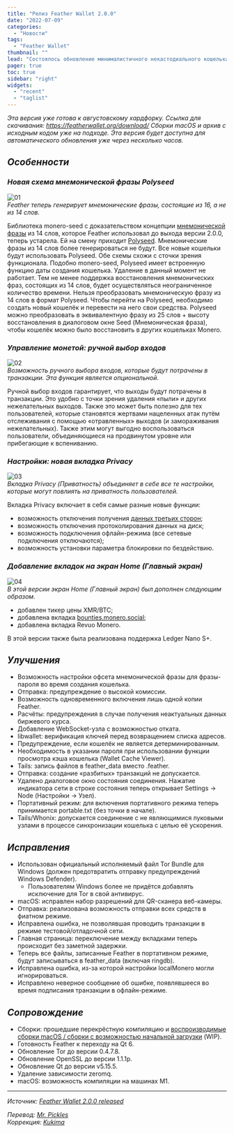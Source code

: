 ```yaml
---
title: "Релиз Feather Wallet 2.0.0"
date: "2022-07-09"
categories:
  - "Новости"
tags:
  - "Feather Wallet"
thumbnail: ""  
lead: "Состоялось обновление минималистичного некастодиального кошелька Feather Wallet версии 2.0.0."
pager: true
toc: true
sidebar: "right"
widgets:
  - "recent"
  - "taglist"
---
```


_Эта версия уже готова к августовскому хардфорку._
_Ссылка для скачивания: https://featherwallet.org/download/_
_Сборки macOS и архив с исходным кодом уже на подходе. Эта версия будет доступна для автоматического обновления уже через несколько часов._

## _Особенности_

### _Новая схема мнемонической фразы Polyseed_

![01](/img/post/2022-07-09-feather-wallet-200-released/01.png)  
_Feather теперь генерирует мнемонические фразы, состоящие из 16, а не из 14 слов._

Библиотека monero-seed с доказательством концепции [мнемонической фразы](https://github.com/tevador/monero-seed) из 14 слов, которое Feather использовал до выхода версии 2.0.0, теперь устарела. Ей на смену приходит [Polyseed](https://github.com/tevador/polyseed). Мнемонические фразы из 14 слов более генерироваться не будут. Все новые кошельки будут использовать Polyseed. Обе схемы схожи с сточки зрения функционала. Подобно monero-seed, Polyseed имеет встроенную функцию даты создания кошелька. Удаление в данный момент не работает. Тем не менее поддержка восстановления мнемонических фраз, состоящих из 14 слов, будет осуществляться неограниченное количество времени. Нельзя преобразовать мнемоническую фразу из 14 слов в формат Polyseed. Чтобы перейти на Polyseed, необходимо создать новый кошелёк и перевести на него свои средства. Polyseed можно преобразовать в эквивалентную фразу из 25 слов + высоту восстановления в диалоговом окне Seed (Мнемоническая фраза), чтобы кошелёк можно было восстановить в других кошельках Monero.

### _Управление монетой: ручной выбор входов_

![02](/img/post/2022-07-09-feather-wallet-200-released/02.png)  
_Возможность ручного выбора входов, которые будут потрачены в транзакции. Эта функция является опциональной._

Ручной выбор входов гарантирует, что выходы будут потрачены в транзакции. Это удобно с точки зрения удаления «пыли» и других нежелательных выходов. Также это может быть полезно для тех пользователей, которые становятся жертвами нацеленных атак путём отслеживания с помощью «отравленных» выходов (и замораживания нежелательных). Также этим могут выгодно воспользоваться пользователи, объединяющиеся на продвинутом уровне или прибегающие к вспениванию.

### _Настройки: новая вкладка Privacy_

![03](/img/post/2022-07-09-feather-wallet-200-released/03.png)  
_Вкладка Privacy (Приватность) объединяет в себе все те настройки, которые могут повлиять на приватность пользователей._

Вкладка Privacy включает в себя самые разные новые функции:
- возможность отключения получения [данных третьих сторон](https://docs.featherwallet.org/guides/websocket);
- возможность отключения протоколирования данных на диск;
- возможность подключения офлайн-режима (все сетевые подключения отключаются);
- возможность установки параметра блокировки по бездействию.

### _Добавление вкладок на экран Home (Главный экран)_

![04](/img/post/2022-07-09-feather-wallet-200-released/04.png)  
_В этой версии экран Home (Главный экран) был дополнен следующим образом._

- добавлен тикер цены XMR/BTC;
- добавлена вкладка [bounties.monero.social](https://bounties.monero.social/);
- добавлена вкладка Revuo Monero.

В этой версии также была реализована поддержка Ledger Nano S+.

## _Улучшения_

- Возможность настройки офсета мнемонической фразы для фразы-пароля во время создания кошелька.
- Отправка: предупреждение о высокой комиссии.
- Возможность одновременного включения лишь одной копии Feather.
- Расчёты: предупреждения в случае получения неактуальных данных биржевого курса.
- Добавление WebSocket-узла с возможностью отката.
- libwallet: верификация ключей перед возвращением списка адресов.
- Предупреждение, если кошелёк не является детерминированным.
- Необходимость в указании пароля при использовании функции просмотра кэша кошелька (Wallet Cache Viewer).
- Tails: запись файлов в feather_data вместо .feather.
- Отправка: создание «разбитых» транзакций не допускается.
- Удалено диалоговое окно состояния соединения. Нажатие индикатора сети в строке состояния теперь открывает Settings -> Node (Настройки → Узел).
- Портативный режим: для включения портативного режима теперь принимается portable.txt (без точки в начале).
- Tails/Whonix: допускается соединение с не являющимися луковыми узлами в процессе синхронизации кошелька с целью её ускорения.

## _Исправления_

- Использован официальный исполняемый файл Tor Bundle для Windows (должен предотвратить отправку предупреждений Windows Defender).
  - Пользователям Windows более не придётся добавлять исключение для Tor в свой антивирус.
- macOS: исправлен набор разрешений для QR-сканера веб-камеры.
- Отправка: реализована возможность отправки всех средств в фиатном режиме.
- Исправлена ошибка, не позволявшая проводить транзакции в режиме тестовой/отладочной сети.
- Главная страница: переключение между вкладками теперь происходит без заметной задержки.
- Теперь все файлы, записанные Feather в портативном режиме, будут записываться в feather_data (включая ringdb).
- Исправлена ошибка, из-за которой настройки localMonero могли игнорироваться.
- Исправлено неверное сообщение об ошибке, появлявшееся во время подписания транзакции в офлайн-режиме.

## _Сопровождение_

- Сборки: прошедшие перекрёстную компиляцию и [воспроизводимые сборки macOS / сборки с возможностью начальной загрузки](https://github.com/feather-wallet/feather/pull/20) (WIP).
- Готовность Feather к переходу на Qt 6.
- Обновление Tor до версии 0.4.7.8.
- Обновление OpenSSL до версии 1.1.1p.
- Обновление Qt до версии v5.15.5.
- Удаление зависимости zeromq.
- macOS: возможность компиляции на машинах M1.

---

_Источник: [Feather Wallet 2.0.0 released](https://www.reddit.com/r/Monero/comments/vuinb0/feather_wallet_200_released/)_

_Перевод: [Mr. Pickles](https://t.me/v1docq47)_  
_Коррекция: [Kukima](https://t.me/Kukima)_
